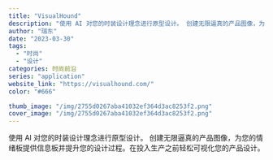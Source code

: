 ```yaml
---
title: "VisualHound"
description: "使用 AI 对您的时装设计理念进行原型设计。 创建无限逼真的产品图像，为您的情绪板提供信息板并提升您的设计过程。在投入生"
author: "瑞东"
date: "2023-03-30"
tags:
  - "时尚"
  - "设计"
categories: 时尚前沿
series: "application"
website_link: "https://visualhound.com/"
color: "#666"

thumb_image: "/img/2755d0267aba41032ef364d3ac8253f2.png"
cover_image: "/img/2755d0267aba41032ef364d3ac8253f2.png"
---
```


使用 AI 对您的时装设计理念进行原型设计。 创建无限逼真的产品图像，为您的情绪板提供信息板并提升您的设计过程。在投入生产之前轻松可视化您的产品设计。 